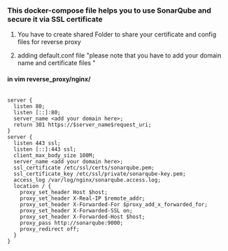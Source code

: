 ### This docker-compose file helps you to use SonarQube and secure it via SSL certificate 


1.  You have to create shared Folder to share your certificate and config files for reverse proxy 

2. adding default.conf file "please note that you have to add your domain name and certificate files "
#### in vim reverse_proxy/nginx/
```

server {
  listen 80;
  listen [::]:80;
  server_name <add your domain here>;
  return 301 https://$server_name$request_uri;
}
server {
  listen 443 ssl;
  listen [::]:443 ssl;
  client_max_body_size 100M;
  server_name <add your domain here>;
  ssl_certificate /etc/ssl/certs/sonarqube.pem;
  ssl_certificate_key /etc/ssl/private/sonarqube-key.pem;
  access_log /var/log/nginx/sonarqube.access.log;
  location / {
    proxy_set_header Host $host;
    proxy_set_header X-Real-IP $remote_addr;
    proxy_set_header X-Forwarded-For $proxy_add_x_forwarded_for;
    proxy_set_header X-Forwarded-SSL on;
    proxy_set_header X-Forwarded-Host $host;
    proxy_pass http://sonarqube:9000;
    proxy_redirect off;
  }
}

```
